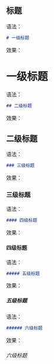 ## 标题

语法：

```markdown
# 一级标题
```

效果：

# 一级标题

语法：

```markdown
## 二级标题
```

效果：

## 二级标题

语法：

```markdown
### 三级标题
```

效果：

### 三级标题

语法：

```markdown
#### 四级标题
```

效果：

#### 四级标题

语法：

```markdown
##### 五级标题
```

效果：

##### 五级标题

语法：

```markdown
###### 六级标题
```

效果：

###### 六级标题











